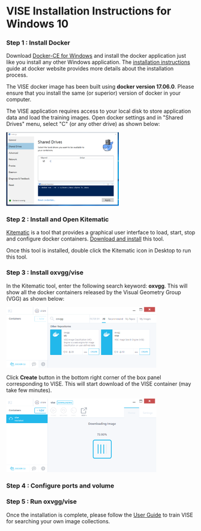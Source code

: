 # VISE Installation Instructions for Windows 10

### Step 1 : Install Docker
 Download [Docker-CE for Windows](https://store.docker.com/editions/community/docker-ce-desktop-windows) 
 and install the docker application just like you install any other Windows 
 application. The [installation instructions](https://docs.docker.com/docker-for-windows/) 
 guide at docker website provides more details about the installation process.
 
 The VISE docker image has been built using **docker version 17.06.0**. 
 Please ensure that you install the same (or superior) version of docker in your 
 computer.
 
 The VISE application requires access to your local disk to store application 
 data and load the training images. Open docker settings and in "Shared Drives" 
 menu, select "C" (or any other drive) as shown below:
 
 <img src="docs/help/kitematic/windows/Docker_settings_shared_drive.png" width="300"/>
 
### Step 2 : Install and Open Kitematic
 [Kitematic](https://kitematic.com/) is a tool that provides a graphical user 
 interface to load, start, stop and configure docker containers. [Download and 
 install](https://www.docker.com/products/docker-toolbox) this tool.
 
 Once this tool is installed, double click the Kitematic icon in Desktop to run 
 this tool.

### Step 3 : Install oxvgg/vise
 In the Kitematic tool, enter the following search keyword: **oxvgg**. This will 
 show all the docker containers released by the Visual Geometry Group (VGG) as 
 shown below:
 
 <img src="docs/help/kitematic/windows/Kitematic_search_oxvgg.png" width="400"/>
 
 Click **Create** button in the bottom right corner of the box panel corresponding 
 to VISE. This will start download of the VISE container (may take few minutes).
 
 <img src="docs/help/kitematic/windows/Kitematic_downloading_image_vise.png" width="400"/>
 
 
 
### Step 4 : Configure ports and volume
### Step 5 : Run oxvgg/vise

Once the installation is complete, please follow the [User Guide](UserGuide.md) 
to train VISE for searching your own image collections.
